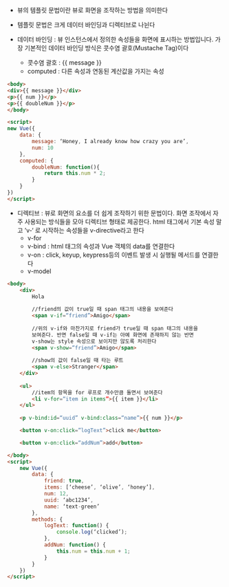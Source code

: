 
- 뷰의 템플릿 문법이란 뷰로 화면을 조작하는 방법을 의미한다
- 템플릿 문법은 크게 데이터 바인딩과 디렉티브로 나뉜다


- 데이터 바인딩 : 뷰 인스턴스에서 정의한 속성들을 화면에 표시하는 방법입니다. 가장 기본적인 데이터 바인딩 방식은 콧수염 괄호(Mustache Tag)이다
	- 콧수염 괄호 : {{ message }}
	- computed : 다른 속성과 연동된 계산값을 가지는 속성

```html
<body>
<div>{{ message }}</div>
<p>{{ num }}</p>
<p>{{ doubleNum }}</p>
</body>

<script>
new Vue({
	data: {
		message: ‘Honey, I already know how crazy you are’,
		num: 10
	}, 
	computed: {
		doubleNum: function(){
			return this.num * 2;
		}
	}
})
</script>
```

- 디렉티브 : 뷰로 화면의 요소를 더 쉽게 조작하기 위한 문법이다. 화면 조작에서 자주 사용되는 방식들을 모아 디렉티브 형태로 제공한다. html 태그에서 기본 속성 말고 ’v-‘ 로 시작하는 속성들을 v-directive라고 한다
	- v-for
	- v-bind : html 태그의 속성과 Vue 객체의 data를 연결한다
	- v-on : click, keyup, keypress등의 이벤트 발생 시 실행될 메서드를 연결한다
	- v-model

```html
<body>
	<div>
		Hola
		
		//friend의 값이 true일 때 span 태그의 내용을 보여준다 
		<span v-if=“friend”>Amigo</span>
		
		//위의 v-if와 마찬가지로 friend가 true일 때 span 태그의 내용을 
		보여준다. 반면 false일 때 v-if는 아예 화면에 존재하지 않는 반면
		v-show는 style 속성으로 보이지만 않도록 처리한다	
		<span v-show=“friend”>Amigo</span>
		
		//show의 값이 false일 때 타는 루트
		<span v-else>Stranger</span>
	</div>
	
	<ul>
		//item의 항목을 for 루프로 개수만큼 돌면서 보여준다
		<li v-for=“item in items”>{{ item }}</li>
	</ul>
	
	<p v-bind:id=“uuid” v-bind:class=“name”>{{ num }}</p>

	<button v-on:click=”logText”>click me</button>

	<button v-on:click=“addNum”>add</button>

</body>
<script>
	new Vue({
		data: {
			friend: true,
			items: [‘cheese’, ‘olive’, ‘honey’],
			num: 12,
			uuid: ‘abc1234’,
			name: ‘text-green’
		},
		methods: {
			logText: function() {
				console.log(‘clicked’);
			},
			addNum: function() {
				this.num = this.num + 1;
			}
		}
	})
</script>
```